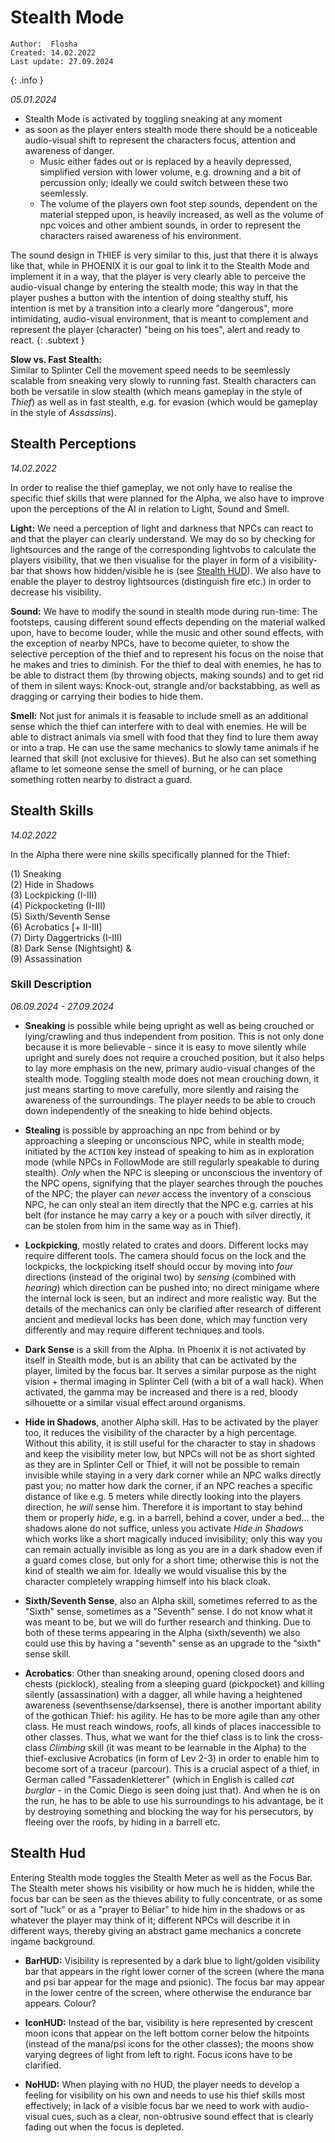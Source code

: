 # Stealth Mode

```
Author:  Flosha
Created: 14.02.2022
Last update: 27.09.2024
```
{: .info }


*05.01.2024*

* Stealth Mode is activated by toggling sneaking at any moment
* as soon as the player enters stealth mode there should be a noticeable audio-visual shift to represent the characters focus, attention and awareness of danger. 
   * Music either fades out or is replaced by a heavily depressed, simplified version with lower volume, e.g. drowning and a bit of percussion only; ideally we could switch between these two seemlessly.
   * The volume of the players own foot step sounds, dependent on the material stepped upon, is heavily increased, as well as the volume of npc voices and other ambient sounds, in order to represent the characters raised awareness of his environment.
   
The sound design in THIEF is very similar to this, just that there it is always like that, while in PHOENIX it is our goal to link it to the Stealth Mode and implement it in a way, that the player is very clearly able to perceive the audio-visual change by entering the stealth mode; this way in that the player pushes a button with the intention of doing stealthy stuff, his intention is met by a transition into a clearly more "dangerous", more intimidating, audio-visual environment, that is meant to complement and represent the player (character) "being on his toes", alert and ready to react. 
{: .subtext }


**Slow vs. Fast Stealth:**  
Similar to Splinter Cell the movement speed needs to be seemlessly scalable from sneaking very slowly to running fast. Stealth characters can both be versatile in slow stealth (which means gameplay in the style of *Thief*) as well as in fast stealth, e.g. for evasion (which would be gameplay in the style of *Assassins*).


## Stealth Perceptions

*14.02.2022*

In order to realise the thief gameplay, we not only have to realise the specific thief skills that were planned for the Alpha, we also have to improve upon the perceptions of the AI in relation to Light, Sound and Smell. 

**Light:** We need a perception of light and darkness that NPCs can react to and that the player can clearly understand. We may do so by checking for lightsources and the range of the corresponding lightvobs to calculate the players visibility, that we then visualise for the player in form of a visibility-bar that shows how hidden/visible he is (see [Stealth HUD](#stealth-hud)). We also have to enable the player to destroy lightsources (distinguish fire etc.) in order to decrease his visibility. 

**Sound:** We have to modify the sound in stealth mode during run-time: The footsteps, causing different sound effects depending on the material walked upon, have to become louder, while the music and other sound effects, with the exception of nearby NPCs, have to become quieter, to show the selective perception of the thief and to represent his focus on the noise that he makes and tries to diminish. For the thief to deal with enemies, he has to be able to distract them (by throwing objects, making sounds) and to get rid of them in silent ways: Knock-out, strangle and/or backstabbing, as well as dragging or carrying their bodies to hide them. 

**Smell:** Not just for animals it is feasable to include smell as an additional sense which the thief can interfere with to deal with enemies. He will be able to distract animals via smell with food that they find to lure them away or into a trap. He can use the same mechanics to slowly tame animals if he learned that skill (not exclusive for thieves). But he also can set something aflame to let someone sense the smell of burning, or he can place something rotten nearby to distract a guard. 


## Stealth Skills

*14.02.2022*

In the Alpha there were nine skills specifically planned for the Thief:

(1) Sneaking  
(2) Hide in Shadows  
(3) Lockpicking (I-III)  
(4) Pickpocketing (I-III)  
(5) Sixth/Seventh Sense  
(6) Acrobatics [+ II-III]  
(7) Dirty Daggertricks (I-III)  
(8) Dark Sense (Nightsight) &    
(9) Assassination  


### Skill Description

*06.09.2024 - 27.09.2024*

* **Sneaking** is possible while being upright as well as being crouched or lying/crawling and thus independent from position. This is not only done because it is more believable - since it is easy to move silently while upright and surely does not require a crouched position, but it also helps to lay more emphasis on the new, primary audio-visual changes of the stealth mode. Toggling stealth mode does not mean crouching down, it just means starting to move carefully, more silently and raising the awareness of the surroundings. The player needs to be able to crouch down independently of the sneaking to hide behind objects.

* **Stealing** is possible by approaching an npc from behind or by approaching a sleeping or unconscious NPC, while in stealth mode; initiated by the `ACTION` key instead of speaking to him as in exploration mode (while NPCs in FollowMode are still regularly speakable to during stealth). *Only* when the NPC is sleeping or unconscious the inventory of the NPC opens, signifying that the player searches through the pouches of the NPC; the player can *never* access the inventory of a conscious NPC, he can only steal an item directly that the NPC e.g. carries at his belt (for instance he may carry a key or a pouch with silver directly, it can be stolen from him in the same way as in Thief).

* **Lockpicking**, mostly related to crates and doors. Different locks may require different tools. The camera should focus on the lock and the lockpicks, the lockpicking itself should occur by moving into *four* directions (instead of the original two) by *sensing* (combined with *hearing*) which direction can be pushed into; no direct minigame where the internal lock is seen, but an indirect and more realistic way. But the details of the mechanics can only be clarified after research of different ancient and medieval locks has been done, which may function very differently and may require different techniques and tools. 

* **Dark Sense** is a skill from the Alpha. In Phoenix it is not activated by itself in Stealth mode, but is an ability that can be activated by the player, limited by the focus bar. It serves a similar purpose as the night vision + thermal imaging in Splinter Cell (with a bit of a wall hack). When activated, the gamma may be increased and there is a red, bloody silhouette or a similar visual effect around organisms.

* **Hide in Shadows**, another Alpha skill. Has to be activated by the player too, it reduces the visibility of the character by a high percentage. Without this ability, it is still useful for the character to stay in shadows and keep the visibility meter low, but NPCs will not be as short sighted as they are in Splinter Cell or Thief, it will not be possible to remain invisible while staying in a very dark corner while an NPC walks directly past you; no matter how dark the corner, if an NPC reaches a specific distance of like e.g. 5 meters while directly looking into the players direction, he *will* sense him. Therefore it is important to stay behind them or properly *hide*, e.g. in a barrell, behind a cover, under a bed... the shadows alone do not suffice, unless you activate *Hide in Shadows* which works like a short magically induced invisibility; only this way you can remain actually invisible as long as you are in a dark shadow even if a guard comes close, but only for a short time; otherwise this is not the kind of stealth we aim for. Ideally we would visualise this by the character completely wrapping himself into his black cloak.  

* **Sixth/Seventh Sense**, also an Alpha skill, sometimes referred to as the "Sixth" sense, sometimes as a "Seventh" sense. I do not know what it was meant to be, but we will do further research and thinking. Due to both of these terms appearing in the Alpha (sixth/seventh) we also could use this by having a "seventh" sense as an upgrade to the "sixth" sense skill. 

* **Acrobatics**: Other than sneaking around, opening closed doors and chests (picklock), stealing from a sleeping guard (pickpocket) and killing silently (assassination) with a dagger, all while having a heightened awareness (seventhsense/darksense), there is another important ability of the gothican Thief: his agility. He has to be more agile than any other class. He must reach windows, roofs, all kinds of places inaccessible to other classes. Thus, what we want for the thief class is to link the cross-class *Climbing* skill (it was meant to be learnable in the Alpha) to the thief-exclusive Acrobatics (in form of Lev 2-3) in order to enable him to become sort of a traceur (parcour). This is a crucial aspect of a thief, in German called "Fassadenkletterer" (which in English is called *cat burglar* - in the Comic Diego is seen doing just that). And when he is on the run, he has to be able to use his surroundings to his advantage, be it by destroying something and blocking the way for his persecutors, by fleeing over the roofs, by hiding in a barrell etc. 


## Stealth Hud

Entering Stealth mode toggles the Stealth Meter as well as the Focus Bar. The Stealth meter shows his visibility or how much he is hidden, while the focus bar can be seen as the thieves ability to fully concentrate, or as some sort of "luck" or as a "prayer to Beliar" to hide him in the shadows or as whatever the player may think of it; different NPCs will describe it in different ways, thereby giving an abstract game mechanics a concrete ingame background. 

* **BarHUD:** Visibility is represented by a dark blue to light/golden visibility bar that appears in the right lower corner of the screen (where the mana and psi bar appear for the mage and psionic). The focus bar may appear in the lower centre of the screen, where otherwise the endurance bar appears. Colour? 

* **IconHUD:** Instead of the bar, visibility is here represented by crescent moon icons that appear on the left bottom corner below the hitpoints (instead of the mana/psi icons for the other classes); the moons show varying degrees of light from left to right. Focus icons have to be clarified.

* **NoHUD:** When playing with no HUD, the player needs to develop a feeling for visibility on his own and needs to use his thief skills most effectively; in lack of a visible focus bar we need to work with audio-visual cues, such as a clear, non-obtrusive sound effect that is clearly fading out when the focus is depleted. 


<style>
    main {
        background: url("/_img/bg/code.jpg");
        background-position: top right;
        background-size: 70%;
        background-repeat: no-repeat;
        width: 100%;
    }
</style>

